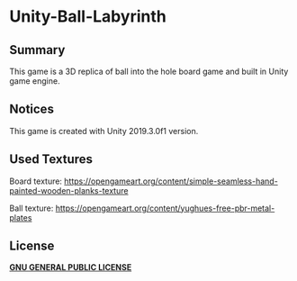 # Unity-Ball-Labyrinth

## Summary

This game is a 3D replica of ball into the hole board game and built in Unity game engine.

## Notices

This game is created with Unity 2019.3.0f1 version.

## Used Textures

Board texture: https://opengameart.org/content/simple-seamless-hand-painted-wooden-planks-texture

Ball texture: https://opengameart.org/content/yughues-free-pbr-metal-plates

## License

**[GNU GENERAL PUBLIC LICENSE](LICENSE)**
